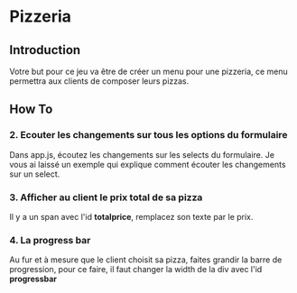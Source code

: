 # Pizzeria

## Introduction

Votre but pour ce jeu va être de créer un menu pour une pizzeria, ce menu permettra aux clients de composer leurs pizzas.

## How To

### 2. Ecouter les changements sur tous les options du formulaire

Dans app.js, écoutez les changements sur les selects du formulaire. Je vous ai laissé un exemple qui explique comment écouter les changements sur un select.

### 3. Afficher au client le prix total de sa pizza

Il y a un span avec l'id **totalprice**, remplacez son texte par le prix.

### 4. La progress bar

Au fur et à mesure que le client choisit sa pizza, faites grandir la barre de progression, pour ce faire, il faut changer la width de la div avec l'id **progressbar**
